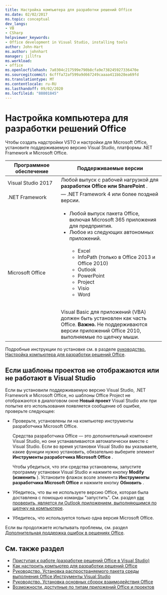 ```yaml
---
title: Настройка компьютера для разработки решений Office
ms.date: 02/02/2017
ms.topic: conceptual
dev_langs:
- VB
- CSharp
helpviewer_keywords:
- Office development in Visual Studio, installing tools
author: John-Hart
ms.author: johnhart
manager: jillfra
ms.workload:
- office
ms.openlocfilehash: 7a0304c217599e790b8cfa9e738245927336470e
ms.sourcegitcommit: 6cfffa72af599a9d667249caaaa411bb28ea69fd
ms.translationtype: MT
ms.contentlocale: ru-RU
ms.lasthandoff: 09/02/2020
ms.locfileid: "88801845"
---
```

# <a name="configure-a-computer-to-develop-office-solutions"></a>Настройка компьютера для разработки решений Office

Чтобы создать надстройки VSTO и настройки для Microsoft Office, установите поддерживаемую версию Visual Studio, платформы .NET Framework и Microsoft Office.

|Программное обеспечение|Поддерживаемые версии|
|--------------|------------------------|
|Visual Studio 2017| Любой выпуск с рабочей нагрузкой для **разработки Office или SharePoint** .|
|.NET Framework|— .NET Framework 4 или более поздней версии.|
|Microsoft Office|<ul><li>Любой выпуск пакета Office, включая Microsoft 365 приложения для предприятия.</li><li>Любое из следующих автономных приложений.<br /><br /> <ul><li>Excel</li><li>InfoPath (только в Office 2013 и Office 2010)</li><li>Outlook</li><li>PowerPoint</li><li>Project</li><li>Visio</li><li>Word</li></ul></li></ul><br /> Visual Basic для приложений (VBA) должен быть установлен как часть Office. **Важно.** Не поддерживаются версии приложений Office 2010, выполняемые по щелчку мыши.|

Подробные инструкции по установке см. в разделе [руководство. Настройка компьютера для разработки решений Office](../vsto/how-to-configure-a-computer-to-develop-office-solutions.md).

## <a name="if-project-templates-dont-appear-or-they-dont-work-in-visual-studio"></a>Если шаблоны проектов не отображаются или не работают в Visual Studio

Если вы установили поддерживаемую версию Visual Studio, .NET Framework и Microsoft Office, но шаблоны Office Project не отображаются в диалоговом окне **Новый проект** Visual Studio или при попытке его использования появляется сообщение об ошибке, проверьте следующее:

- Проверьте, установлены ли на компьютер инструменты разработчика Microsoft Office.

     Средства разработчика Office — это дополнительный компонент Visual Studio, но они устанавливаются автоматически вместе с Visual Studio. Если во время установки Visual Studio вы указываете, какие функции нужно установить, обязательно выберите элемент **Инструменты разработчика Microsoft Office** .

     Чтобы убедиться, что эти средства установлены, запустите программу установки Visual Studio и нажмите кнопку **Modify (изменить** ). Установите флажок возле элемента **Инструменты разработчика Microsoft Office** и нажмите кнопку **Обновить** .

- Убедитесь, что вы не используете версию Office, которая была доставлена с помощью команды "запустить". См. раздел [как проверить, является ли Outlook приложением, выполняющимся по щелчку на компьютере](/previous-versions/office/developer/office-2010/ff864733(v=office.14)).

- Убедитесь, что используется только одна версия Microsoft Office.

Если вы продолжаете испытывать проблемы, см. раздел [Дополнительная поддержка ошибок в решениях Office](../vsto/additional-support-for-errors-in-office-solutions.md).

## <a name="see-also"></a>См. также раздел
- [Приступая к работе &#40;разработке решений Office в Visual Studio&#41;](../vsto/getting-started-office-development-in-visual-studio.md)
- [Как настроить компьютер для разработки решений Office](../vsto/how-to-configure-a-computer-to-develop-office-solutions.md)
- [Руководство. Установка распространяемого пакета среды выполнения Office Инструменты Visual Studio](../vsto/how-to-install-the-visual-studio-tools-for-office-runtime-redistributable.md)
- [Руководство. Установка основных сборок взаимодействия Office](../vsto/how-to-install-office-primary-interop-assemblies.md)
- [Возможности, доступные по типам приложений Office и проектов](../vsto/features-available-by-office-application-and-project-type.md)